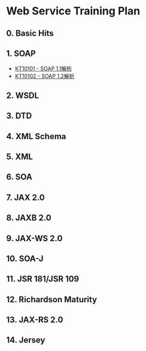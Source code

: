# Web Service Training Plan

## 0. Basic Hits

## 1. SOAP

* [KT10101 - SOAP 1.1解析](/training/kt101-web-service/soap/kt10101-soap-11jie-xi.md)
* [KT10102 - SOAP 1.2解析](/training/kt101-web-service/soap/kt10102-soap-12jie-xi.md)

## 2. WSDL

## 3. DTD

## 4. XML Schema

## 5. XML

## 6. SOA

## 7. JAX 2.0

## 8. JAXB 2.0

## 9. JAX-WS 2.0

## 10. SOA-J

## 11. JSR 181/JSR 109

## 12. Richardson Maturity

## 13. JAX-RS 2.0

## 14. Jersey

## 



